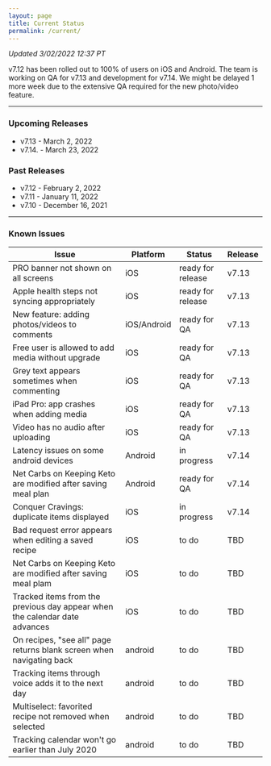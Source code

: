 ```yaml
---
layout: page
title: Current Status
permalink: /current/
---
```


_Updated 3/02/2022 12:37 PT_

v7.12 has been rolled out to 100% of users on iOS and Android. The team is working on QA for v7.13 and development for v7.14. We might be delayed 1 more week due to the extensive QA required for the new photo/video feature.

***

### Upcoming Releases
- v7.13   - March 2, 2022
- v7.14.  - March 23, 2022
 
### Past Releases
- v7.12   - February 2, 2022
- v7.11   - January 11, 2022
- v7.10   - December 16, 2021

***

### Known Issues

|Issue                          |Platform   | Status    | Release           |
| ---                           | ---       | ---       | ---               |
|PRO banner not shown on all screens|iOS|ready for release| v7.13|
|Apple health steps not syncing appropriately|iOS|ready for release| v7.13|
|New feature: adding photos/videos to comments|iOS/Android|ready for QA| v7.13|
|Free user is allowed to add media without upgrade|iOS|ready for QA| v7.13|
|Grey text appears sometimes when commenting|iOS|ready for QA| v7.13|
|iPad Pro: app crashes when adding media|iOS|ready for QA| v7.13|
|Video has no audio after uploading|iOS|ready for QA| v7.13|
|Latency issues on some android devices|Android|in progress| v7.14|
|Net Carbs on Keeping Keto are modified after saving meal plan|Android|ready for QA| v7.14|
|Conquer Cravings: duplicate items displayed|iOS|in progress| v7.14|
|Bad request error appears when editing a saved recipe|iOS|to do| TBD|
|Net Carbs on Keeping Keto are modified after saving meal plam|iOS|to do| TBD|
|Tracked items from the previous day appear when the calendar date advances |iOS|to do| TBD|
|On recipes, "see all" page returns blank screen when navigating back |android|to do| TBD|
|Tracking items through voice adds it to the next day |android|to do| TBD|
|Multiselect: favorited recipe not removed when selected |android|to do| TBD|
|Tracking calendar won't go earlier than July 2020 |android|to do| TBD|
